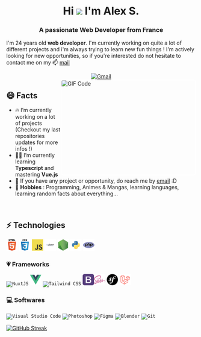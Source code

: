 
<h1 align="center">Hi <img src="https://media.giphy.com/media/hvRJCLFzcasrR4ia7z/giphy.gif" width="25px"> I'm Alex S.</h1>
<h3 align="center">A passionate Web Developer from France</h3>

I'm 24 years old **web developer**. I'm currently working on quite a lot of different projects and 
i'm always trying to learn new fun things ! I'm actively looking for new opportunities, so if you're interested
do not hesitate to contact me on my 📫 [mail](mailto:salimalexo@gmail.com)

<div align="center"><a href="mailto:salimalexo@gmail.com"><img alt="Gmail" src="https://img.shields.io/badge/Gmail-D14836?style=for-the-badge&logo=gmail&logoColor=white" /></a></div>

<img align="right" alt="GIF Code" src="https://cdn.dribbble.com/users/132194/screenshots/3143314/codingdribbble.gif" style="border: 2px solid white; border-radius:5px" height="250" width="355"/>

## 😄 Facts
- 🔥 I’m currently working on a lot of projects (Checkout my last repositories updates for more infos !)
- 🧑‍💻 I’m currently learning  **Typescript** and mastering **Vue.js**
- 💼 If you have any project or opportunity, do reach me by [email](mailto:salimalexo@gmail.com) :D
- 💚 **Hobbies** : Programming, Animes & Mangas, learning languages, learning random facts about everything...

<br>

## ⚡ Technologies
<code><img height="30" src="https://raw.githubusercontent.com/github/explore/80688e429a7d4ef2fca1e82350fe8e3517d3494d/topics/html/html.png" title="HTML"></code>
<code><img height="30" src="https://raw.githubusercontent.com/github/explore/80688e429a7d4ef2fca1e82350fe8e3517d3494d/topics/css/css.png" title="CSS"></code>
<code><img height="30" src="https://raw.githubusercontent.com/github/explore/80688e429a7d4ef2fca1e82350fe8e3517d3494d/topics/javascript/javascript.png" title="Javascript"></code>
<code><img height="30" src="https://raw.githubusercontent.com/github/explore/80688e429a7d4ef2fca1e82350fe8e3517d3494d/topics/jquery/jquery.png" title="jQuery"></code>
<code><img height="30" src="https://raw.githubusercontent.com/github/explore/80688e429a7d4ef2fca1e82350fe8e3517d3494d/topics/nodejs/nodejs.png" title="NodeJS"></code>
<code><img height="30" src="https://raw.githubusercontent.com/github/explore/80688e429a7d4ef2fca1e82350fe8e3517d3494d/topics/python/python.png" title="Python"></code>
<code><img height="30" src="https://raw.githubusercontent.com/github/explore/ccc16358ac4530c6a69b1b80c7223cd2744dea83/topics/php/php.png" title="PHP"></code>

### 💗 Frameworks
<code><img height="30" src="https://avatars.githubusercontent.com/u/23360933?s=200&v=4" title="NuxtJS"></code>
<code><img height="30" src="https://raw.githubusercontent.com/github/explore/80688e429a7d4ef2fca1e82350fe8e3517d3494d/topics/vue/vue.png" title="VueJS"></code>
<code><img height="30" src="https://static-00.iconduck.com/assets.00/tailwind-css-icon-512x307-1v56l8ed.png" title="Tailwind CSS"></code>
<code><img height="30" src="https://raw.githubusercontent.com/github/explore/80688e429a7d4ef2fca1e82350fe8e3517d3494d/topics/bootstrap/bootstrap.png" title="Bootstrap"></code><code><img height="30" src="https://raw.githubusercontent.com/github/explore/80688e429a7d4ef2fca1e82350fe8e3517d3494d/topics/sass/sass.png" title="SASS"></code>
<code><img height="30" src="https://raw.githubusercontent.com/github/explore/d0c5a5e31e1776ad62379ef5f6b703bcf107d3a3/topics/symfony/symfony.png" title="Symfony"></code>
<code><img height="30" src="https://raw.githubusercontent.com/github/explore/56a826d05cf762b2b50ecbe7d492a839b04f3fbf/topics/laravel/laravel.png" title="Laravel"></code>

### 💻 Softwares
<code><img height="30" src="https://upload.wikimedia.org/wikipedia/commons/thumb/9/9a/Visual_Studio_Code_1.35_icon.svg/2048px-Visual_Studio_Code_1.35_icon.svg.png" title="Visual Studio Code"></code>
<code><img height="30" src="https://encrypted-tbn0.gstatic.com/images?q=tbn:ANd9GcTtwktLwEnnPydrOMjoLAYh3qlNBN-Rh5Ek_nKIRfpebtXPpyl1WN5uBj3Iut7U8syoNqw&usqp=CAU" title="Photoshop"></code>
<code><img height="30" src="https://upload.wikimedia.org/wikipedia/commons/3/33/Figma-logo.svg" title="Figma"></code>
<code><img height="30" src="https://findicons.com/files/icons/1007/crystal_like/256/blender.png" title="Blender"></code>
<code><img height="30" src="https://upload.wikimedia.org/wikipedia/commons/thumb/3/3f/Git_icon.svg/1024px-Git_icon.svg.png" title="Git"></code>

[![GitHub Streak](https://streak-stats.demolab.com?user=Zeatlan&theme=tokyonight&date_format=j%20M%5B%20Y%5D)](https://git.io/streak-stats)
